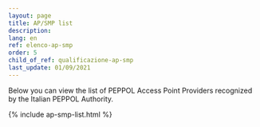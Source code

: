 ```yaml
---
layout: page
title: AP/SMP list
description:
lang: en
ref: elenco-ap-smp
order: 5
child_of_ref: qualificazione-ap-smp
last_update: 01/09/2021
---
```


Below you can view the list of PEPPOL Access Point Providers recognized by the Italian PEPPOL Authority.

{% include ap-smp-list.html %}
